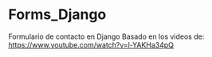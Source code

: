 # Forms_Django
Formulario de contacto en Django
Basado en los videos de: 
https://www.youtube.com/watch?v=l-YAKHa34pQ
